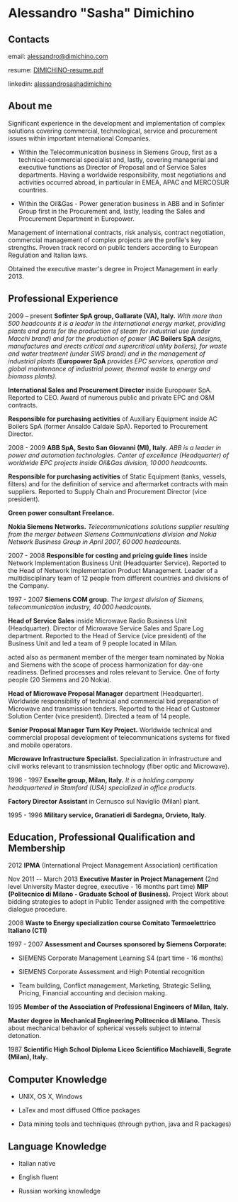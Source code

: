 # Alessandro "Sasha" Dimichino

## Contacts

email: alessandro@dimichino.com

resume: [DIMICHINO-resume.pdf](https://www.dimichino.com/resume/DIMICHINO-Resume.pdf)

linkedin: [alessandrosashadimichino](https://www.linkedin.com/in/alessandrosashadimichino/)

## About me

Significant experience in the development and implementation of complex
solutions covering commercial, technological, service and procurement
issues within important international Companies.

- Within the Telecommunication business in Siemens Group, first as a
    technical-commercial specialist and, lastly, covering managerial and
    executive functions as Director of Proposal and of Service Sales
    departments. Having a worldwide responsibility, most negotiations
    and activities occurred abroad, in particular in EMEA, APAC and
    MERCOSUR countries.

- Within the Oil&Gas - Power generation business in ABB and in
    Sofinter Group first in the Procurement and, lastly, leading the
    Sales and Procurement Department in Europower.

Management of international contracts, risk analysis, contract
negotiation, commercial management of complex projects are the profile's
key strengths. Proven track record on public tenders according to European Regulation and Italian laws.

Obtained the executive master's degree in Project Management in early
2013.

## Professional Experience

2009 – present
**Sofinter SpA group, Gallarate (VA), Italy.** *With more than 500
headcounts it is a leader in the international energy market, providing
plants and parts for the production of steam for industrial use (under
Macchi brand) and for the production of power* (**AC Boilers SpA**
*designs, manufactures and erects critical and supercritical utility
boilers), for waste and water treatment (under SWS brand) and in the
management of industrial plants* (**Europower SpA** *provides EPC
services, operation and global maintenance of industrial power, thermal
waste to energy and biomass plants).*

**International Sales and Procurement Director** inside Europower SpA.
Reported to CEO. Award of numerous public and private EPC and O&M contracts.

**Responsible for purchasing activities** of Auxiliary Equipment inside
AC Boilers SpA (former Ansaldo Caldaie SpA). Reported to Procurement
Director.

2008 - 2009
**ABB SpA, Sesto San Giovanni (MI), Italy.** *ABB is a leader in power
and automation technologies. Center of excellence (Headquarter) of
worldwide EPC projects inside Oil&Gas division, 10 000 headcounts.*

**Responsible for purchasing activities** of Static Equipment (tanks,
vessels, filters) and for the definition of service and aftermarket
contracts with main suppliers. Reported to Supply Chain and Procurement
Director (vice president).

**Green power consultant Freelance.**

**Nokia Siemens Networks.** *Telecommunications solutions supplier
resulting from the merger between Siemens Communications division and
Nokia Network Business Group in April 2007, 60 000 headcounts.*

2007 - 2008
**Responsible for costing and pricing guide lines** inside Network
Implementation Business Unit (Headquarter Service). Reported to the Head
of Network Implementation Product Management. Leader of a
multidisciplinary team of 12 people from different countries and
divisions of the Company.

1997 - 2007
**Siemens COM group.** *The largest division of Siemens,
telecommunication industry, 40 000 headcounts.*

**Head of Service Sales** inside Microwave Radio Business Unit
(Headquarter). Director of Microwave Service Sales and Spare Log
department. Reported to the Head of Service (vice president) of the
Business Unit and led a team of 9 people located in Milan.

acted also as permanent member of the merger team nominated by Nokia and
Siemens with the scope of process harmonization for day-one readiness.
Defined processes and roles relevant to Service. One of forty people (20
Siemens and 20 Nokia).

**Head of Microwave Proposal Manager** department (Headquarter).
Worldwide responsibility of technical and commercial bid preparation of
Microwave and transmission tenders. Reported to the Head of Customer
Solution Center (vice president). Directed a team of 14 people.

**Senior Proposal Manager Turn Key Project.** Worldwide technical and
commercial proposal development of telecommunications systems for fixed
and mobile operators.

**Microwave Infrastructure Specialist.** Specialization in
infrastructure and civil works relevant to transmission technology
(fiber optic and Microwave).

1996 - 1997
**Esselte group, Milan, Italy.** *It is a holding company headquartered
in Stamford (USA) specialized in office products.*

**Factory Director Assistant** in Cernusco sul Naviglio (Milan) plant.

1995 - 1996
**Military service, Granatieri di Sardegna, Orvieto, Italy.**

## Education, Professional Qualification and Membership

2012
**IPMA** (International Project Management Association) certification

Nov 2011 -- March 2013
**Executive Master in Project Management** (2nd level University Master
degree, executive - 16 months part time) **MIP (Politecnico di Milano -
Graduate School of Business).** Project Work about bidding strategies to
adopt in Public Tender assigned with the competitive dialogue procedure.

2008
**Waste to Energy specialization course Comitato Termoelettrico Italiano
(CTI)**

1997 - 2007
**Assessment and Courses sponsored by Siemens Corporate:**

- SIEMENS Corporate Management Learning S4 (part time - 16 months)

- SIEMENS Corporate Assessment and High Potential recognition

- Team building, Conflict management, Marketing, Strategic Selling,
    Pricing, Financial accounting and decision making.

1995
**Member of the Association of Professional Engineers of Milan, Italy.**

**Master degree in Mechanical Engineering Politecnico di Milano.**
Thesis about mechanical behavior of spherical vessels subject to
internal detonation.

1987
**Scientific High School Diploma Liceo Scientifico Machiavelli, Segrate
(Milan), Italy.**

## Computer Knowledge

- UNIX, OS X, Windows

- LaTex and most diffused Office packages

- Data mining tools and techniques (through python, java and R
    packages)

## Language Knowledge

- Italian   native

- English   fluent

- Russian   working knowledge
